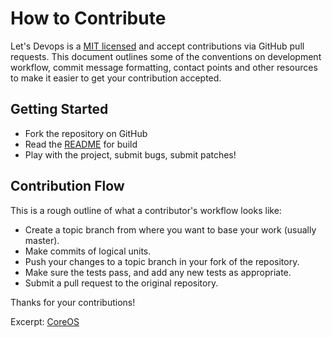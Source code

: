 # How to Contribute

Let's Devops is a [MIT licensed](LICENSE) and accept contributions via
GitHub pull requests.  This document outlines some of the conventions on
development workflow, commit message formatting, contact points and other
resources to make it easier to get your contribution accepted.

## Getting Started

- Fork the repository on GitHub
- Read the [README](README.md) for build 
- Play with the project, submit bugs, submit patches!

## Contribution Flow

This is a rough outline of what a contributor's workflow looks like:

- Create a topic branch from where you want to base your work (usually master).
- Make commits of logical units.
- Push your changes to a topic branch in your fork of the repository.
- Make sure the tests pass, and add any new tests as appropriate.
- Submit a pull request to the original repository.

Thanks for your contributions!

Excerpt: [CoreOS](https://github.com/coreos/coreos-vagrant/blob/master/CONTRIBUTING.md)
